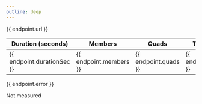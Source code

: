 ```yaml
---
outline: deep
---
```


<script setup>
// import { data } from './throughput.data.js'
// const endpoints = data.endpoints
const endpoints = []
</script>

<div v-for="endpoint of endpoints">
    <article :class="{'custom-block': true, 'danger': endpoint.status === 'offline', 'info': endpoint.status !== 'offline'}">
        <a :href="endpoint.url" target="_blank">{{ endpoint.url }}</a>
        <table v-if="endpoint.status === 'online'">
            <thead>
                <tr>
                    <th>Duration (seconds)</th>
                    <th>Members</th>
                    <th>Quads</th>
                    <th>Throughput (Quads/s)</th>
                    <th>Throughput (Members/s)</th>
                </tr>
            </thead>
            <tbody>
                <tr>
                    <td>{{ endpoint.durationSec }}</td>
                    <td>{{ endpoint.members }}</td>
                    <td>{{ endpoint.quads }}</td>
                    <td>{{ endpoint.throughputQuands }}</td>
                    <td>{{ endpoint.throughputMembers }}</td>
                </tr>
            </tbody>
        </table>
        <p v-if="endpoint.error">{{ endpoint.error }}</p>
        <p v-if="endpoint.status === 'unknown'">Not measured</p>
    </article>
</div>
